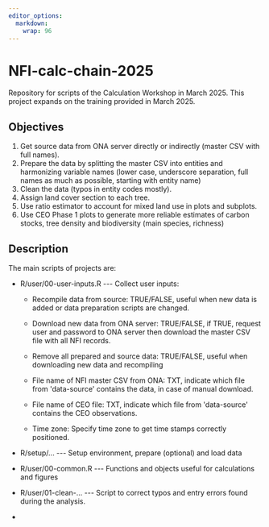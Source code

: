 ```yaml
---
editor_options: 
  markdown: 
    wrap: 96
---
```


# NFI-calc-chain-2025

Repository for scripts of the Calculation Workshop in March 2025. This project expands on the
training provided in March 2025.

## Objectives

1.  Get source data from ONA server directly or indirectly (master CSV with full names).
2.  Prepare the data by splitting the master CSV into entities and harmonizing variable names
    (lower case, underscore separation, full names as much as possible, starting with entity
    name)
3.  Clean the data (typos in entity codes mostly).
4.  Assign land cover section to each tree.
5.  Use ratio estimator to account for mixed land use in plots and subplots.
6.  Use CEO Phase 1 plots to generate more reliable estimates of carbon stocks, tree density and
    biodiversity (main species, richness)

## Description

The main scripts of projects are:

-   R/user/00-user-inputs.R --- Collect user inputs:

    -   Recompile data from source: TRUE/FALSE, useful when new data is added or data
        preparation scripts are changed.

    -   Download new data from ONA server: TRUE/FALSE, if TRUE, request user and password to ONA
        server then download the master CSV file with all NFI records.

    -   Remove all prepared and source data: TRUE/FALSE, useful when downloading new data and
        recompiling

    -   File name of NFI master CSV from ONA: TXT, indicate which file from 'data-source'
        contains the data, in case of manual download.

    -   File name of CEO file: TXT, indicate which file from 'data-source' contains the CEO
        observations.

    -   Time zone: Specify time zone to get time stamps correctly positioned.

-   R/setup/... --- Setup environment, prepare (optional) and load data

-   R/user/00-common.R --- Functions and objects useful for calculations and figures

-   R/user/01-clean-... --- Script to correct typos and entry errors found during the analysis.

-   

